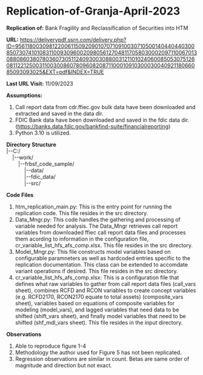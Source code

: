 # Replication-of-Granja-April-2023
**Replication of:**  Bank Fragility and Reclassification of Securities into HTM<br />


**URL:**  https://deliverypdf.ssrn.com/delivery.php?ID=956118003098122006115092090107071091003071050014044044030085073074101083110093096002098056127048117058030002097110067013088086038078036073051124093003088003121101024060085053075126081122125003110030086078096082087110001091030003004092118066085093093025&EXT=pdf&INDEX=TRUE<br />


**Last URL Visit:**  11/09/2023<br />


**Assumptions:**  
  1.  Call report data from cdr.ffiec.gov bulk data have been downloaded and extracted and saved in the data dir.
  2.  FDIC Bank data have been downloaded and saved in the fdic data dir.  (https://banks.data.fdic.gov/bankfind-suite/financialreporting)
  3.  Python 3.10 is utilized.

**Directory Structure**<br />
|--C:/<br />
&nbsp;&nbsp;&nbsp;&nbsp;|--work/<br />
&nbsp;&nbsp;&nbsp;&nbsp;&nbsp;&nbsp;&nbsp;&nbsp;|--frbsf_code_sample/<br />
&nbsp;&nbsp;&nbsp;&nbsp;&nbsp;&nbsp;&nbsp;&nbsp;&nbsp;&nbsp;&nbsp;&nbsp;|--data/<br />
&nbsp;&nbsp;&nbsp;&nbsp;&nbsp;&nbsp;&nbsp;&nbsp;&nbsp;&nbsp;&nbsp;&nbsp;|--fdic_data/<br />
&nbsp;&nbsp;&nbsp;&nbsp;&nbsp;&nbsp;&nbsp;&nbsp;&nbsp;&nbsp;&nbsp;&nbsp;|--src/<br />

**Code Files**
1.  htm_replication_main.py:  This is the entry point for running the replication code.  This file resides in the src directory.
2.  Data_Mngr.py:  This code handles the gathering and processing of variable needed for analysis.  The Data_Mngr retrieves call report variables from downloaded ffiec call report data files and processes them acording to information in the configuration file,  cr_variable_list_hfs_afs_comp.xlsx.  This file resides in the src directory.
3.  Model_Mngr.py:  This file constructs model variables based on configurable paramneters as well as hardcoded entries specific to the replication documentation.  This class can be extended to accomdate variant operations if desired.  This file resides in the src directory.
4.  cr_variable_list_hfs_afs_comp.xlsx:  This is a configuration file that defines what raw variables to gather from call report data files (call_vars sheet), combines RCFD and RCON variables to create concept variables (e.g. RCFD2170, RCON2170 equate to total assets) (composite_vars sheet), variables based on equations of composite variables for modeling (model_vars), and lagged variables that need data to be shifted (shift_vars sheet), and finally model variables that need to be shifted (shf_mdl_vars sheet).  This file resides in the input directory.

**Observations**
1.  Able to reproduce figure 1-4
2.  Methodology the author used for Figure 5 has not been replicated.
3.  Regression observations are similar in count.  Betas are same order of magnitude and direction but not exact.

